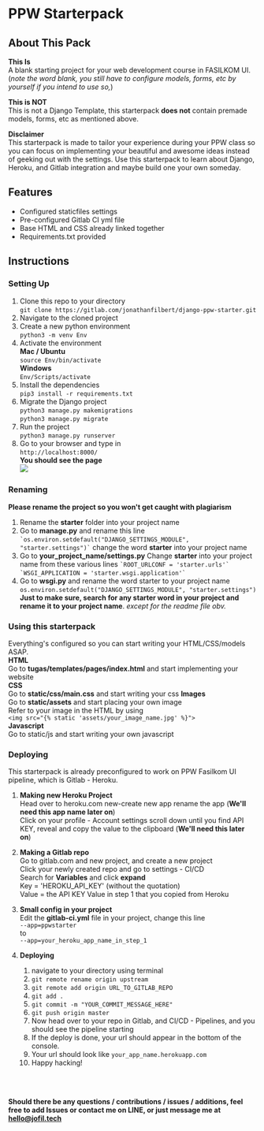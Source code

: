 # PPW Starterpack

## About This Pack

**This Is** <br/> A blank starting project for your web development course in FASILKOM UI. (_note the word blank, you still have to configure models, forms, etc by yourself if you intend to use so,_)

**This is NOT**<br/> This is not a Django Template, this starterpack **does not** contain premade models, forms, etc as mentioned above.

**Disclaimer** <br/> This starterpack is made to tailor your experience during your PPW class so you can focus on implementing your beautiful and awesome ideas instead of geeking out with the settings. Use this starterpack to learn about Django, Heroku, and Gitlab integration and maybe build one your own someday.

## Features

- Configured staticfiles settings
- Pre-configured Gitlab CI yml file
- Base HTML and CSS already linked together
- Requirements.txt provided

## Instructions

### Setting Up

1. Clone this repo to your directory<br/>`git clone https://gitlab.com/jonathanfilbert/django-ppw-starter.git`
2. Navigate to the cloned project
3. Create a new python environment<br/>`python3 -m venv Env`
4. Activate the environment<br/>**Mac / Ubuntu**<br/>`source Env/bin/activate`<br/>**Windows**<br/>`Env/Scripts/activate`
5. Install the dependencies<br/>`pip3 install -r requirements.txt`
6. Migrate the Django project<br/>`python3 manage.py makemigrations`<br/>`python3 manage.py migrate`
7. Run the project<br/>`python3 manage.py runserver`
8. Go to your browser and type in<br/>`http://localhost:8000/`<br/>
   **You should see the page**<br/>![](https://i.imgur.com/wyjn2d2.png)

### Renaming

**Please rename the project so you won't get caught with plagiarism**

1. Rename the **starter** folder into your project name
2. Go to **manage.py** and rename this line<br/>`` `os.environ.setdefault("DJANGO_SETTINGS_MODULE", "starter.settings")` ``
   change the word **starter** into your project name
3. Go to **your_project_name/settings.py**
   Change **starter** into your project name from these various lines
   `` `ROOT_URLCONF = 'starter.urls'` ``<br/>`` `WSGI_APPLICATION = 'starter.wsgi.application'` ``
4. Go to **wsgi.py** and rename the word starter to your project name<br/>`os.environ.setdefault("DJANGO_SETTINGS_MODULE", "starter.settings")`<br/>
   **Just to make sure, search for any starter word in your project and rename it to your project name**. _except for the readme file obv._

### Using this starterpack

Everything's configured so you can start writing your HTML/CSS/models ASAP.<br/>
**HTML**<br/>Go to **tugas/templates/pages/index.html** and start implementing your website<br/>**CSS**<br/>Go to **static/css/main.css** and start writing your css
**Images**<br/>Go to **static/assets** and start placing your own image<br/>Refer to your image in the HTML by using<br/>`<img src="{% static 'assets/your_image_name.jpg' %}">`<br/>**Javascript**<br/>Go to static/js and start writing your own javascript

### Deploying

This starterpack is already preconfigured to work on PPW Fasilkom UI pipeline, which is Gitlab - Heroku.

1. **Making new Heroku Project**<br/>Head over to heroku.com new-create new app
   rename the app (**We'll need this app name later on**)<br/>Click on your profile - Account settings
   scroll down until you find API KEY, reveal and copy the value to the clipboard (**We'll need this later on**)<br/>
2. **Making a Gitlab repo**<br/>Go to gitlab.com and new project, and create a new project<br/>Click your newly created repo and go to settings - CI/CD<br/>Search for **Variables** and click **expand**<br/>Key = 'HEROKU_API_KEY' (without the quotation)<br/>Value = the API KEY Value in step 1 that you copied from Heroku

3. **Small config in your project**<br/>Edit the **gitlab-ci.yml** file in your project, change this line<br/>`--app=ppwstarter`<br/>to<br/>`--app=your_heroku_app_name_in_step_1`<br/>
4. **Deploying**<br/>
   1. navigate to your directory using terminal
   2. `git remote rename origin upstream`
   3. `git remote add origin URL_TO_GITLAB_REPO`
   4. `git add .`
   5. `git commit -m "YOUR_COMMIT_MESSAGE_HERE"`
   6. `git push origin master`
   7. Now head over to your repo in Gitlab, and CI/CD - Pipelines, and you should see the pipeline starting
   8. If the deploy is done, your url should appear in the bottom of the console.
   9. Your url should look like
      `your_app_name.herokuapp.com`
   10. Happy hacking!

<br/>
<br/>

**Should there be any questions / contributions / issues / additions, feel free to add Issues or contact me on LINE, or just message me at hello@jofil.tech**
